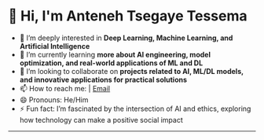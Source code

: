 # 👋 Hi, I'm Anteneh Tsegaye Tessema

- 👀 I’m deeply interested in **Deep Learning, Machine Learning, and Artificial Intelligence**
- 🌱 I’m currently learning **more about AI engineering, model optimization, and real-world applications of ML and DL**
- 💞️ I’m looking to collaborate on **projects related to AI, ML/DL models, and innovative applications for practical solutions**
- 📫 How to reach me:  | [Email](mailto:antenehcodding@gmail.com)
- 😄 Pronouns: He/Him
- ⚡ Fun fact: I’m fascinated by the intersection of AI and ethics, exploring how technology can make a positive social impact

---

<!---
AntenehTsegayeTessema/AntenehTsegayeTessema is a ✨ special ✨ repository because its `README.md` (this file) appears on your GitHub profile.
You can click the Preview link to take a look at your changes.
--->
